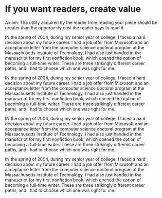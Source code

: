 
If you want readers, create value
=================================

Axiom: The utility acquired by the reader from reading your piece should be greater than the opportunity cost the reader pays to read it.

IN the spring of 2004, during my senior year of college, I faced a hard decision about my future career. I had a job offer from Microsoft and an acceptance letter from the computer science doctoral program at the Massachusetts Institute of Technology. I had also just handed in the manuscript for my first nonfiction book, which opened the option of becoming a full-time writer. These are three strikingly different career paths, and I had to choose which one was right for me.

IN the spring of 2004, during my senior year of college, I faced a hard decision about my future career. I had a job offer from Microsoft and an acceptance letter from the computer science doctoral program at the Massachusetts Institute of Technology. I had also just handed in the manuscript for my first nonfiction book, which opened the option of becoming a full-time writer. These are three strikingly different career paths, and I had to choose which one was right for me.

IN the spring of 2004, during my senior year of college, I faced a hard decision about my future career. I had a job offer from Microsoft and an acceptance letter from the computer science doctoral program at the Massachusetts Institute of Technology. I had also just handed in the manuscript for my first nonfiction book, which opened the option of becoming a full-time writer. These are three strikingly different career paths, and I had to choose which one was right for me.

IN the spring of 2004, during my senior year of college, I faced a hard decision about my future career. I had a job offer from Microsoft and an acceptance letter from the computer science doctoral program at the Massachusetts Institute of Technology. I had also just handed in the manuscript for my first nonfiction book, which opened the option of becoming a full-time writer. These are three strikingly different career paths, and I had to choose which one was right for me.
